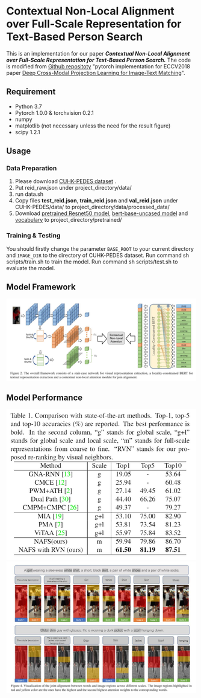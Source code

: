 # Contextual Non-Local Alignment over Full-Scale Representation for Text-Based Person Search
This is an implementation for our paper ***Contextual Non-Local Alignment over Full-Scale Representation for Text-Based Person Search.***  The code is modified from [Github repositoty](https://github.com/labyrinth7x/Deep-Cross-Modal-Projection-Learning-for-Image-Text-Matching) "pytorch implementation for ECCV2018 paper [Deep Cross-Modal Projection Learning for Image-Text Matching](http://openaccess.thecvf.com/content_ECCV_2018/papers/Ying_Zhang_Deep_Cross-Modal_Projection_ECCV_2018_paper.pdf)".
## Requirement
* Python 3.7
* Pytorch 1.0.0 & torchvision 0.2.1
* numpy
* matplotlib (not necessary unless the need for the result figure)  
* scipy 1.2.1 
## Usage

### Data Preparation

1. Please download [CUHK-PEDES dataset](https://github.com/ShuangLI59/Person-Search-with-Natural-Language-Description) .
2. Put reid_raw.json under project_directory/data/
3. run data.sh
2. Copy files **test_reid.json**, **train_reid.json** and **val_reid.json** under CUHK-PEDES/data/ to project_directory/data/processed_data/
3. Download [pretrained Resnet50 model](https://download.pytorch.org/models/resnet50-19c8e357.pth),  [bert-base-uncased model](https://s3.amazonaws.com/models.huggingface.co/bert/bert-base-uncased.tar.gz) and [vocabulary](https://s3.amazonaws.com/models.huggingface.co/bert/bert-base-uncased-vocab.txt) to project_directory/pretrained/

### Training & Testing

You should firstly change the parameter `BASE_ROOT` to your current directory and `IMAGE_DIR` to the directory of CUHK-PEDES dataset.
Run command sh scripts/train.sh to train the model. 
Run command sh scripts/test.sh to evaluate the model. 

## Model Framework
![Framework](figures/framework.JPG)

## Model Performance
![Performance0](figures/table1.JPG)
![Performance0](figures/figure4.JPG)


